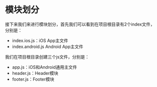 # 模块划分

接下来我们来进行模块划分，首先我们可以看到在项目根目录有2个index文件，分别是：

* index.ios.js：iOS App主文件
* index.android.js Android App主文件

我们在项目根目录创建三个js文件，分别是：

* app.js：iOS和Android通用主文件
* header.js：Header模块
* footer.js：Footer模块
